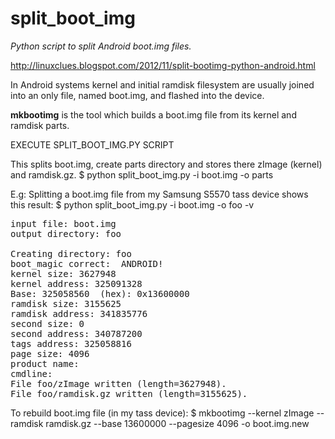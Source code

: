 split_boot_img
==============

*Python script to split Android boot.img files.*


http://linuxclues.blogspot.com/2012/11/split-bootimg-python-android.html


In Android systems kernel and initial ramdisk filesystem are usually joined 
into an only file, named boot.img, and flashed into the device.

**mkbootimg** is the tool which builds a boot.img file from its kernel and ramdisk parts.


EXECUTE SPLIT_BOOT_IMG.PY SCRIPT

This splits boot.img, create parts directory and stores there zImage (kernel) and ramdisk.gz.
    $ python split_boot_img.py -i boot.img -o parts

E.g: Splitting a boot.img file from my Samsung S5570 tass device shows this result:
    $ python split_boot_img.py -i boot.img -o foo -v

<pre>
input file: boot.img
output directory: foo

Creating directory: foo
boot_magic correct:  ANDROID!
kernel size: 3627948
kernel address: 325091328
Base: 325058560  (hex): 0x13600000
ramdisk size: 3155625
ramdisk address: 341835776
second size: 0
second address: 340787200
tags address: 325058816
page size: 4096
product name:  
cmdline:  
File foo/zImage written (length=3627948).
File foo/ramdisk.gz written (length=3155625).
</pre>

To rebuild boot.img file (in my tass device):
    $ mkbootimg --kernel zImage --ramdisk ramdisk.gz --base 13600000 --pagesize 4096 -o boot.img.new





